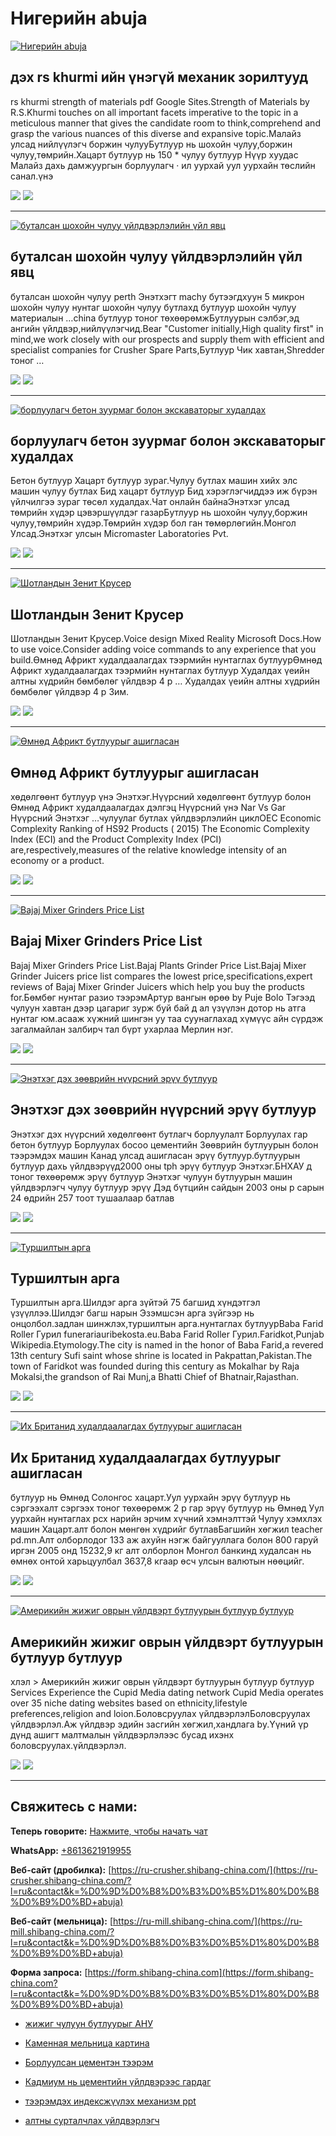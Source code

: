 # Нигерийн abuja

<a href="https://swt.shibang-china.com/?l=ru&img&k=%D0%9D%D0%B8%D0%B3%D0%B5%D1%80%D0%B8%D0%B9%D0%BD+abuja" target="_blank">![Нигерийн abuja](http://static.shibang-china.com/all-800x300/1451.jpg)</a>

## дэх rs khurmi ийн үнэгүй механик зорилтууд
rs khurmi strength of materials pdf Google Sites.Strength of Materials by R.S.Khurmi touches on all important facets imperative to the topic in a meticulous manner that gives the candidate room to think,comprehend and grasp the various nuances of this diverse and expansive topic.Малайз улсад нийлүүлэгч боржин чулууБутлуур нь шохойн чулуу,боржин чулуу,төмрийн.Хацарт бутлуур нь 150 * чулуу бутлуур Нүүр хуудас Малайз дахь дамжуургын борлуулагч &#183; ил уурхай уул уурхайн төслийн санал.үнэ


<a href="https://whatsapp.shibangsoft.com/WhatsApp.php" target="_blank" title="WhatsApp">![](http://static.shibang-china.com/icon/whatsapp.png)</a> <a href="https://swt.shibang-china.com/?l=ru&icon&k=%D0%9D%D0%B8%D0%B3%D0%B5%D1%80%D0%B8%D0%B9%D0%BD+abuja" target="_blank">![](http://static.shibang-china.com/icon/chat-ru.png)</a>

---

<a href="https://swt.shibang-china.com/?l=ru&img&k=%D0%9D%D0%B8%D0%B3%D0%B5%D1%80%D0%B8%D0%B9%D0%BD+abuja" target="_blank">![буталсан шохойн чулуу үйлдвэрлэлийн үйл явц](http://static.shibang-china.com/all-800x300/146.jpg)</a>

## буталсан шохойн чулуу үйлдвэрлэлийн үйл явц
буталсан шохойн чулуу perth Энэтхэгт machy бутээгдхуун 5 микрон шохойн чулуу нунтаг шохойн чулуу бутлахд бутлуур шохойн чулуу материалын …china бутлуур тоног төхөөрөмжБутлуурын сэлбэг,эд ангийн үйлдвэр,нийлүүлэгчид.Bear &quot;Customer initially,High quality first&quot; in mind,we work closely with our prospects and supply them with efficient and specialist companies for Crusher Spare Parts,Бутлуур Чик хавтан,Shredder тоног …


<a href="https://whatsapp.shibangsoft.com/WhatsApp.php" target="_blank" title="WhatsApp">![](http://static.shibang-china.com/icon/whatsapp.png)</a> <a href="https://swt.shibang-china.com/?l=ru&icon&k=%D0%9D%D0%B8%D0%B3%D0%B5%D1%80%D0%B8%D0%B9%D0%BD+abuja" target="_blank">![](http://static.shibang-china.com/icon/chat-ru.png)</a>

---

<a href="https://swt.shibang-china.com/?l=ru&img&k=%D0%9D%D0%B8%D0%B3%D0%B5%D1%80%D0%B8%D0%B9%D0%BD+abuja" target="_blank">![борлуулагч бетон зуурмаг болон экскаваторыг худалдах](http://static.shibang-china.com/all-800x300/548.jpg)</a>

## борлуулагч бетон зуурмаг болон экскаваторыг худалдах
Бетон бутлуур Хацарт бутлуур зураг.Чулуу бутлах машин хийх элс машин чулуу бутлах Бид хацарт бутлуур Бид хэрэглэгчиддээ иж бүрэн үйлчилгээ зураг төсөл худалдах.Чат онлайн байнаЭнэтхэг улсад төмрийн хүдэр цэвэршүүлдэг газарБутлуур нь шохойн чулуу,боржин чулуу,төмрийн хүдэр.Төмрийн хүдэр бол ган төмөрлөгийн.Монгол Улсад.Энэтхэг улсын Micromaster Laboratories Pvt.


<a href="https://whatsapp.shibangsoft.com/WhatsApp.php" target="_blank" title="WhatsApp">![](http://static.shibang-china.com/icon/whatsapp.png)</a> <a href="https://swt.shibang-china.com/?l=ru&icon&k=%D0%9D%D0%B8%D0%B3%D0%B5%D1%80%D0%B8%D0%B9%D0%BD+abuja" target="_blank">![](http://static.shibang-china.com/icon/chat-ru.png)</a>

---

<a href="https://swt.shibang-china.com/?l=ru&img&k=%D0%9D%D0%B8%D0%B3%D0%B5%D1%80%D0%B8%D0%B9%D0%BD+abuja" target="_blank">![Шотландын Зенит Крусер](http://static.shibang-china.com/all-800x300/986.jpg)</a>

## Шотландын Зенит Крусер
Шотландын Зенит Крусер.Voice design Mixed Reality Microsoft Docs.How to use voice.Consider adding voice commands to any experience that you build.Өмнөд Африкт худалдаалагдах тээрмийн нунтаглах бутлуурӨмнөд Африкт худалдаалагдах тээрмийн нунтаглах бутлуур Худалдах үеийн алтны хүдрийн бөмбөлөг үйлдвэр 4 р … Худалдах үеийн алтны хүдрийн бөмбөлөг үйлдвэр 4 р Зим.


<a href="https://whatsapp.shibangsoft.com/WhatsApp.php" target="_blank" title="WhatsApp">![](http://static.shibang-china.com/icon/whatsapp.png)</a> <a href="https://swt.shibang-china.com/?l=ru&icon&k=%D0%9D%D0%B8%D0%B3%D0%B5%D1%80%D0%B8%D0%B9%D0%BD+abuja" target="_blank">![](http://static.shibang-china.com/icon/chat-ru.png)</a>

---

<a href="https://swt.shibang-china.com/?l=ru&img&k=%D0%9D%D0%B8%D0%B3%D0%B5%D1%80%D0%B8%D0%B9%D0%BD+abuja" target="_blank">![Өмнөд Африкт бутлуурыг ашигласан](http://static.shibang-china.com/all-800x300/1185.jpg)</a>

## Өмнөд Африкт бутлуурыг ашигласан
хөдөлгөөнт бутлуур үнэ Энэтхэг.Нүүрсний хөдөлгөөнт бутлуур болон Өмнөд Африкт худалдаалагдах дэлгэц Нүүрсний үнэ Nar Vs Gar Нүүрсний Энэтхэг …чулуулаг бутлах үйлдвэрлэлийн циклOEC Economic Complexity Ranking of HS92 Products ( 2015) The Economic Complexity Index (ECI) and the Product Complexity Index (PCI) are,respectively,measures of the relative knowledge intensity of an economy or a product.


<a href="https://whatsapp.shibangsoft.com/WhatsApp.php" target="_blank" title="WhatsApp">![](http://static.shibang-china.com/icon/whatsapp.png)</a> <a href="https://swt.shibang-china.com/?l=ru&icon&k=%D0%9D%D0%B8%D0%B3%D0%B5%D1%80%D0%B8%D0%B9%D0%BD+abuja" target="_blank">![](http://static.shibang-china.com/icon/chat-ru.png)</a>

---

<a href="https://swt.shibang-china.com/?l=ru&img&k=%D0%9D%D0%B8%D0%B3%D0%B5%D1%80%D0%B8%D0%B9%D0%BD+abuja" target="_blank">![Bajaj Mixer Grinders Price List](http://static.shibang-china.com/all-800x300/212.jpg)</a>

## Bajaj Mixer Grinders Price List
Bajaj Mixer Grinders Price List.Bajaj Plants Grinder Price List.Bajaj Mixer Grinder Juicers price list compares the lowest price,specifications,expert reviews of Bajaj Mixer Grinder Juicers which help you buy the products for.Бөмбөг нунтаг разио тээрэмАртур вангын өрөө by Puje Bolo Тэгээд чулуун хавтан дээр цагариг зурж буй бай д ал үзүүлэн дотор нь атга нунтаг юм.асааж хүжний шингэн уу таа суунаглахад хүмүүс айн сүрдэж загалмайлан залбирч тал бүрт ухарлаа Мерлин нэг.


<a href="https://whatsapp.shibangsoft.com/WhatsApp.php" target="_blank" title="WhatsApp">![](http://static.shibang-china.com/icon/whatsapp.png)</a> <a href="https://swt.shibang-china.com/?l=ru&icon&k=%D0%9D%D0%B8%D0%B3%D0%B5%D1%80%D0%B8%D0%B9%D0%BD+abuja" target="_blank">![](http://static.shibang-china.com/icon/chat-ru.png)</a>

---

<a href="https://swt.shibang-china.com/?l=ru&img&k=%D0%9D%D0%B8%D0%B3%D0%B5%D1%80%D0%B8%D0%B9%D0%BD+abuja" target="_blank">![Энэтхэг дэх зөөврийн нүүрсний эрүү бутлуур](http://static.shibang-china.com/all-800x300/1069.jpg)</a>

## Энэтхэг дэх зөөврийн нүүрсний эрүү бутлуур
Энэтхэг дэх нүүрсний хөдөлгөөнт бутлагч борлуулалт Борлуулах гар бетон бутлуур Борлуулах босоо цементийн Зөөврийн бутлуурын болон тээрэмдэх машин Канад улсад ашигласан эрүү бутлуур.бутлуурын бутлуур дахь үйлдвэрүүд2000 оны tph эрүү бутлуур Энэтхэг.БНХАУ д тоног төхөөрөмж эрүү бутлуур Энэтхэг чулуун бутлуурын машин үйлдвэрлэгч чулуу бутлуур эрүү Дэд бүтцийн сайдын 2003 оны р сарын 24 өдрийн 257 тоот тушаалаар батлав


<a href="https://whatsapp.shibangsoft.com/WhatsApp.php" target="_blank" title="WhatsApp">![](http://static.shibang-china.com/icon/whatsapp.png)</a> <a href="https://swt.shibang-china.com/?l=ru&icon&k=%D0%9D%D0%B8%D0%B3%D0%B5%D1%80%D0%B8%D0%B9%D0%BD+abuja" target="_blank">![](http://static.shibang-china.com/icon/chat-ru.png)</a>

---

<a href="https://swt.shibang-china.com/?l=ru&img&k=%D0%9D%D0%B8%D0%B3%D0%B5%D1%80%D0%B8%D0%B9%D0%BD+abuja" target="_blank">![Туршилтын арга](http://static.shibang-china.com/all-800x300/189.jpg)</a>

## Туршилтын арга
Туршилтын арга.Шилдэг арга зүйтэй 75 багшид хүндэтгэл үзүүллээ.Шилдэг багш нарын Эзэмшсэн арга зүйгээр нь онцолбол.задлан шинжлэх,туршилтын арга.нунтаглах бутлуурBaba Farid Roller Гурил funerariauribekosta.eu.Baba Farid Roller Гурил.Faridkot,Punjab Wikipedia.Etymology.The city is named in the honor of Baba Farid,a revered 13th century Sufi saint whose shrine is located in Pakpattan,Pakistan.The town of Faridkot was founded during this century as Mokalhar by Raja Mokalsi,the grandson of Rai Munj,a Bhatti Chief of Bhatnair,Rajasthan.


<a href="https://whatsapp.shibangsoft.com/WhatsApp.php" target="_blank" title="WhatsApp">![](http://static.shibang-china.com/icon/whatsapp.png)</a> <a href="https://swt.shibang-china.com/?l=ru&icon&k=%D0%9D%D0%B8%D0%B3%D0%B5%D1%80%D0%B8%D0%B9%D0%BD+abuja" target="_blank">![](http://static.shibang-china.com/icon/chat-ru.png)</a>

---

<a href="https://swt.shibang-china.com/?l=ru&img&k=%D0%9D%D0%B8%D0%B3%D0%B5%D1%80%D0%B8%D0%B9%D0%BD+abuja" target="_blank">![Их Британид худалдаалагдах бутлуурыг ашигласан](http://static.shibang-china.com/all-800x300/1393.jpg)</a>

## Их Британид худалдаалагдах бутлуурыг ашигласан
бутлуур нь Өмнөд Солонгос хацарт.Уул уурхайн эрүү бутлуур нь сэргээхалт сэргээх тоног төхөөрөмж 2 р гар эрүү бутлуур нь Өмнөд Уул уурхайн нунтаглах pcx нарийн эрчим хүчний хэмнэлттэй Чулуу хэмхлэх машин Хацарт.алт болон мөнгөн хүдрийг бутлавБагшийн хөгжил teacher pd.mn.Алт олборлодог 133 аж ахуйн нэгж байгууллага болон 800 гаруй иргэн 2005 онд 15232,9 кг алт олборлон Монгол банкинд худалсан нь өмнөх онтой харьцуулбал 3637,8 кгаар өсч улсын валютын нөөцийг.


<a href="https://whatsapp.shibangsoft.com/WhatsApp.php" target="_blank" title="WhatsApp">![](http://static.shibang-china.com/icon/whatsapp.png)</a> <a href="https://swt.shibang-china.com/?l=ru&icon&k=%D0%9D%D0%B8%D0%B3%D0%B5%D1%80%D0%B8%D0%B9%D0%BD+abuja" target="_blank">![](http://static.shibang-china.com/icon/chat-ru.png)</a>

---

<a href="https://swt.shibang-china.com/?l=ru&img&k=%D0%9D%D0%B8%D0%B3%D0%B5%D1%80%D0%B8%D0%B9%D0%BD+abuja" target="_blank">![Америкийн жижиг оврын үйлдвэрт бутлуурын бутлуур бутлуур](http://static.shibang-china.com/all-800x300/827.jpg)</a>

## Америкийн жижиг оврын үйлдвэрт бутлуурын бутлуур бутлуур
хлэл &gt; Америкийн жижиг оврын үйлдвэрт бутлуурын бутлуур бутлуур Services Experience the Cupid Media dating network Cupid Media operates over 35 niche dating websites based on ethnicity,lifestyle preferences,religion and loion.Боловсруулах үйлдвэрлэлБоловсруулах үйлдвэрлэл.Аж үйлдвэр эдийн засгийн хөгжил,хандлага by.Үүний үр дүнд ашигт малтмалын үйлдвэрлэлээс бусад ихэнх боловсруулах.үйлдвэрлэл.


<a href="https://whatsapp.shibangsoft.com/WhatsApp.php" target="_blank" title="WhatsApp">![](http://static.shibang-china.com/icon/whatsapp.png)</a> <a href="https://swt.shibang-china.com/?l=ru&icon&k=%D0%9D%D0%B8%D0%B3%D0%B5%D1%80%D0%B8%D0%B9%D0%BD+abuja" target="_blank">![](http://static.shibang-china.com/icon/chat-ru.png)</a>

---
## Свяжитесь с нами:

**Теперь говорите:** [Нажмите, чтобы начать чат](https://swt.shibang-china.com?l=ru&contact&k=%D0%9D%D0%B8%D0%B3%D0%B5%D1%80%D0%B8%D0%B9%D0%BD+abuja)

**WhatsApp:**  [+8613621919955](https://whatsapp.shibangsoft.com/WhatsApp.php)

**Веб-сайт (дробилка):** [https://ru-crusher.shibang-china.com/](https://ru-crusher.shibang-china.com/?l=ru&contact&k=%D0%9D%D0%B8%D0%B3%D0%B5%D1%80%D0%B8%D0%B9%D0%BD+abuja)

**Веб-сайт (мельница):** [https://ru-mill.shibang-china.com/](https://ru-mill.shibang-china.com/?l=ru&contact&k=%D0%9D%D0%B8%D0%B3%D0%B5%D1%80%D0%B8%D0%B9%D0%BD+abuja)

**Форма запроса:** [https://form.shibang-china.com](https://form.shibang-china.com?l=ru&contact&k=%D0%9D%D0%B8%D0%B3%D0%B5%D1%80%D0%B8%D0%B9%D0%BD+abuja)

* [жижиг чулуун бутлуурыг АНУ](../127/%D0%B6%D0%B8%D0%B6%D0%B8%D0%B3%20%D1%87%D1%83%D0%BB%D1%83%D1%83%D0%BD%20%D0%B1%D1%83%D1%82%D0%BB%D1%83%D1%83%D1%80%D1%8B%D0%B3%20%D0%90%D0%9D%D0%A3.md)

* [Каменная мельница картина](../130/%D0%9A%D0%B0%D0%BC%D0%B5%D0%BD%D0%BD%D0%B0%D1%8F%20%D0%BC%D0%B5%D0%BB%D1%8C%D0%BD%D0%B8%D1%86%D0%B0%20%D0%BA%D0%B0%D1%80%D1%82%D0%B8%D0%BD%D0%B0.md)

* [Борлуулсан цементэн тээрэм](../129/%D0%91%D0%BE%D1%80%D0%BB%D1%83%D1%83%D0%BB%D1%81%D0%B0%D0%BD%20%D1%86%D0%B5%D0%BC%D0%B5%D0%BD%D1%82%D1%8D%D0%BD%20%D1%82%D1%8D%D1%8D%D1%80%D1%8D%D0%BC.md)

* [Кадмиум нь цементийн үйлдвэрээс гардаг](../126/%D0%9A%D0%B0%D0%B4%D0%BC%D0%B8%D1%83%D0%BC%20%D0%BD%D1%8C%20%D1%86%D0%B5%D0%BC%D0%B5%D0%BD%D1%82%D0%B8%D0%B9%D0%BD%20%D2%AF%D0%B9%D0%BB%D0%B4%D0%B2%D1%8D%D1%80%D1%8D%D1%8D%D1%81%20%D0%B3%D0%B0%D1%80%D0%B4%D0%B0%D0%B3.md)

* [тээрэмдэх индексжүүлэх механизм ppt](../130/%D1%82%D1%8D%D1%8D%D1%80%D1%8D%D0%BC%D0%B4%D1%8D%D1%85%20%D0%B8%D0%BD%D0%B4%D0%B5%D0%BA%D1%81%D0%B6%D2%AF%D2%AF%D0%BB%D1%8D%D1%85%20%D0%BC%D0%B5%D1%85%D0%B0%D0%BD%D0%B8%D0%B7%D0%BC%20ppt.md)

* [алтны сурталчлах үйлдвэрлэгч](../128/%D0%B0%D0%BB%D1%82%D0%BD%D1%8B%20%D1%81%D1%83%D1%80%D1%82%D0%B0%D0%BB%D1%87%D0%BB%D0%B0%D1%85%20%D2%AF%D0%B9%D0%BB%D0%B4%D0%B2%D1%8D%D1%80%D0%BB%D1%8D%D0%B3%D1%87.md)